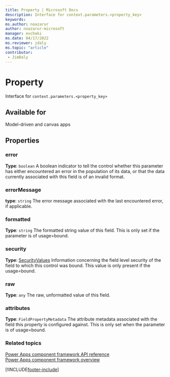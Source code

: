 ```yaml
---
title: Property | Microsoft Docs
description: Interface for context.parameters.<property_key>
keywords:
ms.author: noazarur
author: noazarur-microsoft
manager: evchaki
ms.date: 04/17/2022
ms.reviewer: jdaly
ms.topic: "article"
contributor:
 - JimDaly
---
```


# Property

Interface for `context.parameters.<property_key>`

## Available for

Model-driven and canvas apps

## Properties

### error

**Type**: `boolean`
A boolean indicator to tell the control whether this parameter has either encountered an error in the population of its data, or that the data currently associated with this field is of an invalid format.

### errorMessage

**type**: `string`
The error message associated with the last encountered error, if applicable.

### formatted

**Type**: `string`
The formatted string value of this field. This is only set if the parameter is of usage=bound.


### security

**Type**: [SecurityValues](securityvalues.md)
Information concerning the field level security of the field to which this control was bound. This value is only present if the usage=bound.


### raw

**Type**: `any`
The raw, unformatted value of this field.

### attributes

**Type**: `FieldPropertyMetadata`
The attribute metadata associated with the field this property is configured against. This is only set when the parameter is of usage=bound.


### Related topics

[Power Apps component framework API reference](../reference/index.md)<br/>
[Power Apps component framework overview](../overview.md)


[!INCLUDE[footer-include](../../../includes/footer-banner.md)]
